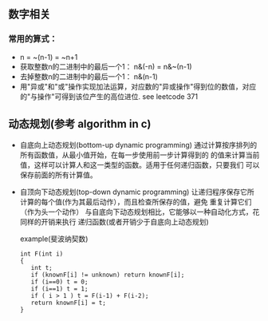 ## 数字相关 
### 常用的算式：
-  n = ~(n-1) = ~n+1
-  获取整数n的二进制中的最后一个1： n&(-n) = n&~(n-1)
-  去掉整数n的二进制中的最后一个1： n&(n-1)
-  用"异或"和"或"操作实现加法运算，对应数的"异或操作"得到位的数值，对应的"与操作"可得到该位产生的高位进位. see leetcode 371


## 动态规划(参考 algorithm in c)
- 自底向上动态规划(bottom-up dynamic programming)
  通过计算按序排列的所有函数值，从最小值开始，在每一步使用前一步计算得到的
  的值来计算当前值，这样可以计算人和这一类型的函数。适用于任何递归函数，只要我们
  可以保存前面的所有计算值。

- 自顶向下动态规划(top-down dynamic programming) 
  让递归程序保存它所计算的每个值(作为其最后动作），而且检查所保存的值，避免
  重复计算它们（作为头一个动作）
  与自底向下动态规划相比，它能够以一种自动化方式，花同样的开销来执行
  递归函数(或者开销少于自底向上动态规划)

  example(斐波纳契数)
  ```
  int F(int i)
  {
     int t;
     if (knownF[i] != unknown) return knownF[i];
     if (i==0) t = 0;
     if (i==1) t = 1;
     if ( i > 1 ) t = F(i-1) + F(i-2);
     return knownF[i] = t;
  }
  ```

